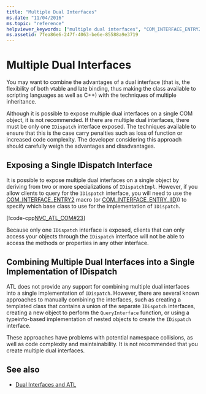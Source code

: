 ```yaml
---
title: "Multiple Dual Interfaces"
ms.date: "11/04/2016"
ms.topic: "reference"
helpviewer_keywords: ["multiple dual interfaces", "COM_INTERFACE_ENTRY2 macro", "dual interfaces, exposing multiple", "multiple dual interfaces, exposing with ATL", "IDispatchImpl class, multiple dual interfaces", "COM_INTERFACE_ENTRY_IID macro"]
ms.assetid: 7fea86e6-247f-4063-be6e-85588a9e3719
---
```

# Multiple Dual Interfaces

You may want to combine the advantages of a dual interface (that is, the flexibility of both vtable and late binding, thus making the class available to scripting languages as well as C++) with the techniques of multiple inheritance.

Although it is possible to expose multiple dual interfaces on a single COM object, it is not recommended. If there are multiple dual interfaces, there must be only one `IDispatch` interface exposed. The techniques available to ensure that this is the case carry penalties such as loss of function or increased code complexity. The developer considering this approach should carefully weigh the advantages and disadvantages.

## Exposing a Single IDispatch Interface

It is possible to expose multiple dual interfaces on a single object by deriving from two or more specializations of `IDispatchImpl`. However, if you allow clients to query for the `IDispatch` interface, you will need to use the [COM_INTERFACE_ENTRY2](reference/com-interface-entry-macros.md#com_interface_entry2) macro (or [COM_INTERFACE_ENTRY_IID](reference/com-interface-entry-macros.md#com_interface_entry_iid))) to specify which base class to use for the implementation of `IDispatch`.

[!code-cpp[NVC_ATL_COM#23](../atl/codesnippet/cpp/multiple-dual-interfaces_1.h)]

Because only one `IDispatch` interface is exposed, clients that can only access your objects through the `IDispatch` interface will not be able to access the methods or properties in any other interface.

## Combining Multiple Dual Interfaces into a Single Implementation of IDispatch

ATL does not provide any support for combining multiple dual interfaces into a single implementation of `IDispatch`. However, there are several known approaches to manually combining the interfaces, such as creating a templated class that contains a union of the separate `IDispatch` interfaces, creating a new object to perform the `QueryInterface` function, or using a typeinfo-based implementation of nested objects to create the `IDispatch` interface.

These approaches have problems with potential namespace collisions, as well as code complexity and maintainability. It is not recommended that you create multiple dual interfaces.

## See also

- [Dual Interfaces and ATL](../atl/dual-interfaces-and-atl.md)
